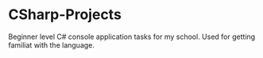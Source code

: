 # CSharp-Projects
Beginner level C# console application tasks for my school. Used for getting familiat with the language.
